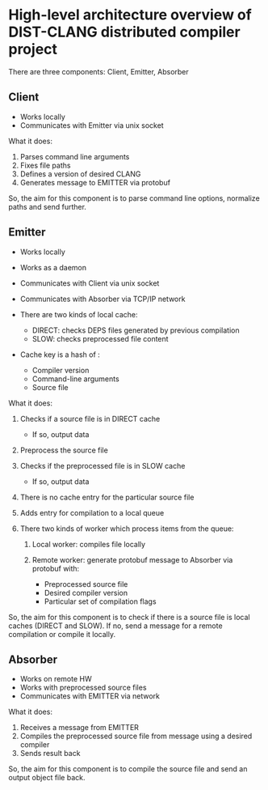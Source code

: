 High-level architecture overview of DIST-CLANG distributed compiler project
===========================================================================

There are three components: Client, Emitter, Absorber

Client
------

-   Works locally
-   Communicates with Emitter via unix socket

What it does:

1.  Parses command line arguments
2.  Fixes file paths
3.  Defines a version of desired CLANG
4.  Generates message to EMITTER via protobuf

So, the aim for this component is to parse command line options,
normalize paths and send further.

Emitter
-------

-   Works locally
-   Works as a daemon
-   Communicates with Client via unix socket
-   Communicates with Absorber via TCP/IP network
-   There are two kinds of local cache:

    -   DIRECT: checks DEPS files generated by previous compilation
    -   SLOW: checks preprocessed file content
-   Cache key is a hash of :

    -   Compiler version
    -   Command-line arguments
    -   Source file

What it does:

1.  Checks if a source file is in DIRECT cache

    -   If so, output data

2.  Preprocess the source file
3.  Checks if the preprocessed file is in SLOW cache

    -   If so, output data

4.  There is no cache entry for the particular source file
5.  Adds entry for compilation to a local queue
6.  There two kinds of worker which process items from the queue:

    1.  Local worker: compiles file locally
    2.  Remote worker: generate protobuf message to Absorber via
        protobuf with:

        -   Preprocessed source file
        -   Desired compiler version
        -   Particular set of compilation flags

So, the aim for this component is to check if there is a source file is
local caches (DIRECT and SLOW). If no, send a message for a remote
compilation or compile it locally.

Absorber
--------

-   Works on remote HW
-   Works with preprocessed source files
-   Communicates with EMITTER via network

What it does:

1.  Receives a message from EMITTER
2.  Compiles the preprocessed source file from message using a desired
    compiler
3.  Sends result back

So, the aim for this component is to compile the source file and send an
output object file back.
